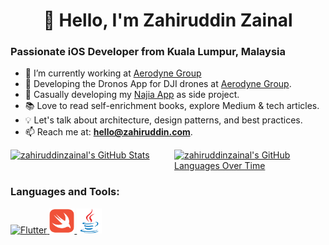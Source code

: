 <h1 align="center">👋 Hello, I'm Zahiruddin Zainal</h1>
<h3>Passionate iOS Developer from Kuala Lumpur, Malaysia</h3>

- 🔭 I’m currently working at [Aerodyne Group](https://aerodyne.group/)
- 🚁 Developing the Dronos App for DJI drones at [Aerodyne Group](https://aerodyne.group/).
- 💼 Casually developing my [Najia App](https://apps.apple.com/th/app/najia-app/id6466347137) as side project.
- 📚 Love to read self-enrichment books, explore Medium & tech articles.
- 💡 Let's talk about architecture, design patterns, and best practices.
- 📫 Reach me at: **[hello@zahiruddin.com](mailto:hello@zahiruddin.com)**.

 <div style="display: flex;">
  <a href="https://stats.quine.sh/zahiruddinzainal/github?theme=dark" target="_blank" style="flex: 1; margin-right: 10px;">
    <img src="https://stats.quine.sh/zahiruddinzainal/github?theme=dark" alt="zahiruddinzainal's GitHub Stats" style="height: 50px; width: auto;">
  </a>
  <a href="https://stats.quine.sh/zahiruddinzainal/languages-over-time?theme=dark" target="_blank" style="flex: 1; margin-left: 10px;">
    <img src="https://stats.quine.sh/zahiruddinzainal/languages-over-time?theme=dark" alt="zahiruddinzainal's GitHub Languages Over Time" style="height: 50px; width: auto;">
  </a>
</div>

<h3 >Languages and Tools:</h3>
<p>
  <a href="https://flutter.dev" target="_blank" rel="noreferrer">
    <img src="https://www.vectorlogo.zone/logos/flutterio/flutterio-icon.svg" alt="Flutter" width="40" height="40"/>
  </a>
  <a href="https://developer.apple.com/swift/" target="_blank" rel="noreferrer">
    <img src="https://raw.githubusercontent.com/devicons/devicon/master/icons/swift/swift-original.svg" alt="Swift" width="40" height="40"/>
  </a>
  <a href="https://www.java.com" target="_blank" rel="noreferrer">
    <img src="https://raw.githubusercontent.com/devicons/devicon/master/icons/java/java-original.svg" alt="Java" width="40" height="40"/>
  </a>
</p>
